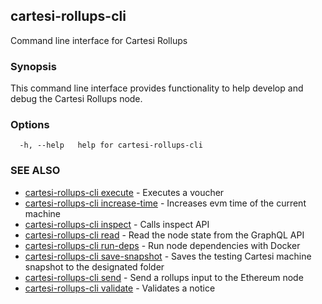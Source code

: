 ## cartesi-rollups-cli

Command line interface for Cartesi Rollups

### Synopsis

This command line interface provides functionality to help develop and debug the
Cartesi Rollups node.

### Options

```
  -h, --help   help for cartesi-rollups-cli
```

### SEE ALSO

* [cartesi-rollups-cli execute](cartesi-rollups-cli_execute.md)	 - Executes a voucher
* [cartesi-rollups-cli increase-time](cartesi-rollups-cli_increase-time.md)	 - Increases evm time of the current machine
* [cartesi-rollups-cli inspect](cartesi-rollups-cli_inspect.md)	 - Calls inspect API
* [cartesi-rollups-cli read](cartesi-rollups-cli_read.md)	 - Read the node state from the GraphQL API
* [cartesi-rollups-cli run-deps](cartesi-rollups-cli_run-deps.md)	 - Run node dependencies with Docker
* [cartesi-rollups-cli save-snapshot](cartesi-rollups-cli_save-snapshot.md)	 - Saves the testing Cartesi machine snapshot to the designated folder
* [cartesi-rollups-cli send](cartesi-rollups-cli_send.md)	 - Send a rollups input to the Ethereum node
* [cartesi-rollups-cli validate](cartesi-rollups-cli_validate.md)	 - Validates a notice

